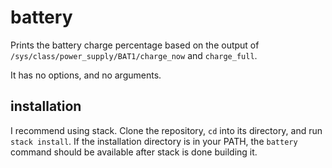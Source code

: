 # battery

Prints the battery charge percentage based on the output of
`/sys/class/power_supply/BAT1/charge_now` and `charge_full`.

It has no options, and no arguments.

## installation

I recommend using stack. Clone the repository, `cd` into its directory, and
run `stack install`. If the installation directory is in your PATH, the
`battery` command should be available after stack is done building it.

